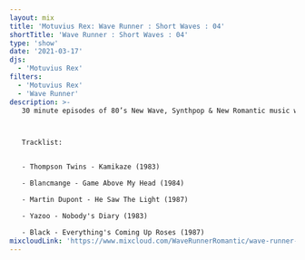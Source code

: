 ```yaml
---
layout: mix
title: 'Motuvius Rex: Wave Runner : Short Waves : 04'
shortTitle: 'Wave Runner : Short Waves : 04'
type: 'show'
date: '2021-03-17'
djs:
  - 'Motuvius Rex'
filters:
  - 'Motuvius Rex'
  - 'Wave Runner'
description: >-
   30 minute episodes of 80’s New Wave, Synthpop & New Romantic music with commentary on each song, the date of release and some very brief histories. Not too long, not too short! Just 30 minutes of nostalgic time travel to a magical era of fun and fashion! Hosted by Motuvius Rex, Wave Runner is a program of Radio Arcane based in Louisville, Kentucky.



   Tracklist:


   - Thompson Twins - Kamikaze (1983)

   - Blancmange - Game Above My Head (1984)

   - Martin Dupont - He Saw The Light (1987)

   - Yazoo - Nobody's Diary (1983)

   - Black - Everything's Coming Up Roses (1987)
mixcloudLink: 'https://www.mixcloud.com/WaveRunnerRomantic/wave-runner-short-waves-04'
---
```

